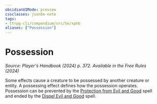 ```yaml
---
obsidianUIMode: preview
cssclasses: json5e-note
tags:
- ttrpg-cli/compendium/src/5e/xphb
aliases: ["Possession"]
---
```

# Possession
*Source: Player's Handbook (2024) p. 372. Available in the Free Rules (2024)* 

Some effects cause a creature to be possessed by another creature or entity. A possessing effect defines how the possession operates. Possession can be prevented by the [Protection from Evil and Good](Mechanics/spells/protection-from-evil-and-good-xphb.md) spell and ended by the [Dispel Evil and Good](Mechanics/spells/dispel-evil-and-good-xphb.md) spell.